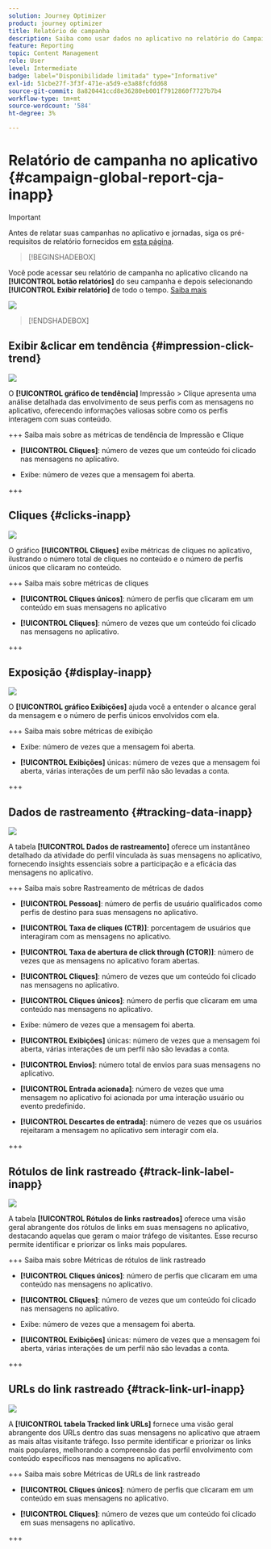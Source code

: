 ```yaml
---
solution: Journey Optimizer
product: journey optimizer
title: Relatório de campanha
description: Saiba como usar dados no aplicativo no relatório do Campaign
feature: Reporting
topic: Content Management
role: User
level: Intermediate
badge: label="Disponibilidade limitada" type="Informative"
exl-id: 51cbe27f-3f3f-471e-a5d9-e3a88fcfdd68
source-git-commit: 8a820441ccd8e36280eb001f7912860f7727b7b4
workflow-type: tm+mt
source-wordcount: '584'
ht-degree: 3%

---
```


# Relatório de campanha no aplicativo {#campaign-global-report-cja-inapp}

>[!IMPORTANT]
>
>Antes de relatar suas campanhas no aplicativo e jornadas, siga os pré-requisitos de relatório fornecidos em [esta página](../in-app/inapp-configuration.md#experiment-prerequisites).

>[!BEGINSHADEBOX]

Você pode acessar seu relatório de campanha no aplicativo clicando na **[!UICONTROL botão relatórios]** do seu campanha e depois selecionando **[!UICONTROL Exibir relatório]** de todo o tempo. [Saiba mais](report-gs-cja.md)

![](assets/report-access.png)

>[!ENDSHADEBOX]

## Exibir &amp;clicar em tendência {#impression-click-trend}

![](assets/cja-inapp-impressions-click.png)

O **[!UICONTROL gráfico de tendência]** Impressão > Clique apresenta uma análise detalhada das envolvimento de seus perfis com as mensagens no aplicativo, oferecendo informações valiosas sobre como os perfis interagem com suas conteúdo.

+++ Saiba mais sobre as métricas de tendência de Impressão e Clique

* **[!UICONTROL Cliques]**: número de vezes que um conteúdo foi clicado nas mensagens no aplicativo.

* **&#x200B;**&#x200B;Exibe: número de vezes que a mensagem foi aberta.

+++

## Cliques {#clicks-inapp}

![](assets/cja-campaign-inapp-clicks.png)

O gráfico **[!UICONTROL Cliques]** exibe métricas de cliques no aplicativo, ilustrando o número total de cliques no conteúdo e o número de perfis únicos que clicaram no conteúdo.

+++ Saiba mais sobre métricas de cliques

* **[!UICONTROL Cliques únicos]**: número de perfis que clicaram em um conteúdo em suas mensagens no aplicativo

* **[!UICONTROL Cliques]**: número de vezes que um conteúdo foi clicado nas mensagens no aplicativo.

+++

## Exposição {#display-inapp}

![](assets/cja-campaign-inapp-displays.png)

O **[!UICONTROL gráfico Exibições]** ajuda você a entender o alcance geral da mensagem e o número de perfis únicos envolvidos com ela.

+++ Saiba mais sobre métricas de exibição

* **&#x200B;**&#x200B;Exibe: número de vezes que a mensagem foi aberta.

* **[!UICONTROL Exibições]** únicas: número de vezes que a mensagem foi aberta, várias interações de um perfil não são levadas a conta.

+++

## Dados de rastreamento {#tracking-data-inapp}

![](assets/cja-campaign-inapp-tracking-data.png)

A tabela **[!UICONTROL Dados de rastreamento]** oferece um instantâneo detalhado da atividade do perfil vinculada às suas mensagens no aplicativo, fornecendo insights essenciais sobre a participação e a eficácia das mensagens no aplicativo.

+++ Saiba mais sobre Rastreamento de métricas de dados

* **[!UICONTROL Pessoas]**: número de perfis de usuário qualificados como perfis de destino para suas mensagens no aplicativo.

* **[!UICONTROL Taxa de cliques (CTR)]**: porcentagem de usuários que interagiram com as mensagens no aplicativo.

* **[!UICONTROL Taxa de abertura de click through (CTOR)]**: número de vezes que as mensagens no aplicativo foram abertas.

* **[!UICONTROL Cliques]**: número de vezes que um conteúdo foi clicado nas mensagens no aplicativo.

* **[!UICONTROL Cliques únicos]**: número de perfis que clicaram em uma conteúdo nas mensagens no aplicativo.

* **&#x200B;**&#x200B;Exibe: número de vezes que a mensagem foi aberta.

* **[!UICONTROL Exibições]** únicas: número de vezes que a mensagem foi aberta, várias interações de um perfil não são levadas a conta.

* **[!UICONTROL Envios]**: número total de envios para suas mensagens no aplicativo.

* **[!UICONTROL Entrada acionada]**: número de vezes que uma mensagem no aplicativo foi acionada por uma interação usuário ou evento predefinido.

* **[!UICONTROL Descartes de entrada]**: número de vezes que os usuários rejeitaram a mensagem no aplicativo sem interagir com ela.


+++

## Rótulos de link rastreado {#track-link-label-inapp}

![](assets/cja-inapp-tracked-link-labels.png)

A tabela **[!UICONTROL Rótulos de links rastreados]** oferece uma visão geral abrangente dos rótulos de links em suas mensagens no aplicativo, destacando aquelas que geram o maior tráfego de visitantes. Esse recurso permite identificar e priorizar os links mais populares.

+++ Saiba mais sobre Métricas de rótulos de link rastreado

* **[!UICONTROL Cliques únicos]**: número de perfis que clicaram em uma conteúdo nas mensagens no aplicativo.

* **[!UICONTROL Cliques]**: número de vezes que um conteúdo foi clicado nas mensagens no aplicativo.

* **&#x200B;**&#x200B;Exibe: número de vezes que a mensagem foi aberta.

* **[!UICONTROL Exibições]** únicas: número de vezes que a mensagem foi aberta, várias interações de um perfil não são levadas a conta.

+++

## URLs do link rastreado {#track-link-url-inapp}

![](assets/cja-inapp-tracked-link-urls.png)

A **[!UICONTROL tabela Tracked link URLs]** fornece uma visão geral abrangente dos URLs dentro das suas mensagens no aplicativo que atraem as mais altas visitante tráfego. Isso permite identificar e priorizar os links mais populares, melhorando a compreensão das perfil envolvimento com conteúdo específicos nas mensagens no aplicativo.

+++ Saiba mais sobre Métricas de URLs de link rastreado

* **[!UICONTROL Cliques únicos]**: número de perfis que clicaram em um conteúdo em suas mensagens no aplicativo.

* **[!UICONTROL Cliques]**: número de vezes que um conteúdo foi clicado em suas mensagens no aplicativo.

+++
